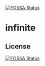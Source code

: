 [![FOSSA Status](https://app.fossa.io/api/projects/git%2Bgithub.com%2FCaptainJojo%2Finfinite.svg?type=shield)](https://app.fossa.io/projects/git%2Bgithub.com%2FCaptainJojo%2Finfinite?ref=badge_shield)

# infinite

## License
[![FOSSA Status](https://app.fossa.io/api/projects/git%2Bgithub.com%2FCaptainJojo%2Finfinite.svg?type=large)](https://app.fossa.io/projects/git%2Bgithub.com%2FCaptainJojo%2Finfinite?ref=badge_large)